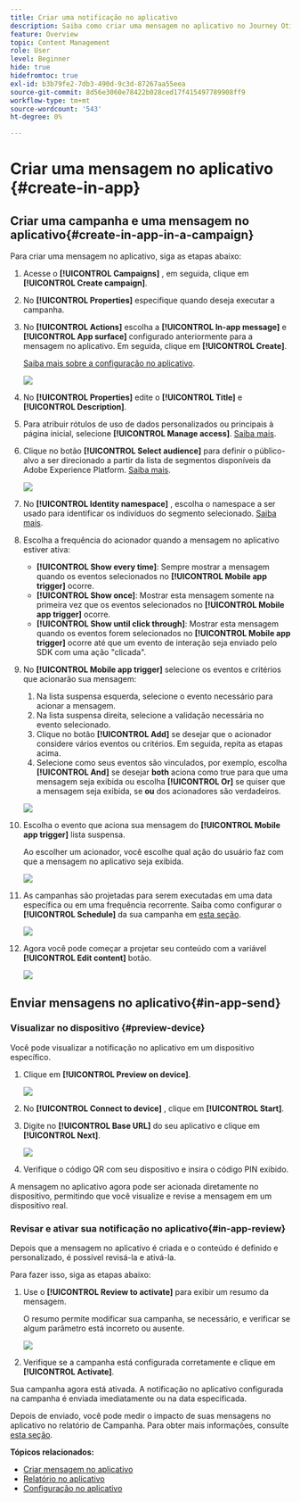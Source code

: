 ```yaml
---
title: Criar uma notificação no aplicativo
description: Saiba como criar uma mensagem no aplicativo no Journey Otimizer
feature: Overview
topic: Content Management
role: User
level: Beginner
hide: true
hidefromtoc: true
exl-id: b3b79fe2-7db3-490d-9c3d-87267aa55eea
source-git-commit: 8d56e3060e78422b028ced17f415497789908ff9
workflow-type: tm+mt
source-wordcount: '543'
ht-degree: 0%

---
```


# Criar uma mensagem no aplicativo {#create-in-app}

## Criar uma campanha e uma mensagem no aplicativo{#create-in-app-in-a-campaign}

Para criar uma mensagem no aplicativo, siga as etapas abaixo:

1. Acesse o **[!UICONTROL Campaigns]** , em seguida, clique em **[!UICONTROL Create campaign]**.

1. No **[!UICONTROL Properties]** especifique quando deseja executar a campanha.

1. No **[!UICONTROL Actions]** escolha a **[!UICONTROL In-app message]** e **[!UICONTROL App surface]** configurado anteriormente para a mensagem no aplicativo. Em seguida, clique em **[!UICONTROL Create]**.

   [Saiba mais sobre a configuração no aplicativo](inapp-configuration.md).

   ![](assets/in_app_create_1.png)

1. No **[!UICONTROL Properties]** edite o **[!UICONTROL Title]** e **[!UICONTROL Description]**.

1. Para atribuir rótulos de uso de dados personalizados ou principais à página inicial, selecione **[!UICONTROL Manage access]**. [Saiba mais](../administration/object-based-access.md).

1. Clique no botão **[!UICONTROL Select audience]** para definir o público-alvo a ser direcionado a partir da lista de segmentos disponíveis da Adobe Experience Platform. [Saiba mais](../segment/about-segments.md).

   ![](assets/in_app_create_2.png)

1. No **[!UICONTROL Identity namespace]** , escolha o namespace a ser usado para identificar os indivíduos do segmento selecionado. [Saiba mais](../event/about-creating.md#select-the-namespace).

1. Escolha a frequência do acionador quando a mensagem no aplicativo estiver ativa:

   * **[!UICONTROL Show every time]**: Sempre mostrar a mensagem quando os eventos selecionados no **[!UICONTROL Mobile app trigger]** ocorre.
   * **[!UICONTROL Show once]**: Mostrar esta mensagem somente na primeira vez que os eventos selecionados no **[!UICONTROL Mobile app trigger]** ocorre.
   * **[!UICONTROL Show until click through]**: Mostrar esta mensagem quando os eventos forem selecionados no **[!UICONTROL Mobile app trigger]** ocorre até que um evento de interação seja enviado pelo SDK com uma ação &quot;clicada&quot;.

1. No **[!UICONTROL Mobile app trigger]** selecione os eventos e critérios que acionarão sua mensagem:

   1. Na lista suspensa esquerda, selecione o evento necessário para acionar a mensagem.
   1. Na lista suspensa direita, selecione a validação necessária no evento selecionado.
   1. Clique no botão **[!UICONTROL Add]** se desejar que o acionador considere vários eventos ou critérios. Em seguida, repita as etapas acima.
   1. Selecione como seus eventos são vinculados, por exemplo, escolha **[!UICONTROL And]** se desejar **both** aciona como true para que uma mensagem seja exibida ou escolha **[!UICONTROL Or]** se quiser que a mensagem seja exibida, se **ou** dos acionadores são verdadeiros.

   ![](assets/in_app_create_3.png)

1. Escolha o evento que aciona sua mensagem do **[!UICONTROL Mobile app trigger]**
lista suspensa.

   Ao escolher um acionador, você escolhe qual ação do usuário faz com que a mensagem no aplicativo seja exibida.

   ![](assets/in_app_create_3.png)

1. As campanhas são projetadas para serem executadas em uma data específica ou em uma frequência recorrente. Saiba como configurar o **[!UICONTROL Schedule]** da sua campanha em [esta seção](../campaigns/create-campaign.md#schedule).

   ![](assets/in-app-schedule.png)

1. Agora você pode começar a projetar seu conteúdo com a variável **[!UICONTROL Edit content]** botão.

   ![](assets/in_app_create_4.png)

## Enviar mensagens no aplicativo{#in-app-send}

### Visualizar no dispositivo {#preview-device}

Você pode visualizar a notificação no aplicativo em um dispositivo específico.

1. Clique em **[!UICONTROL Preview on device]**.

   ![](assets/in_app_create_6.png)

1. No **[!UICONTROL Connect to device]** , clique em **[!UICONTROL Start]**.

1. Digite no **[!UICONTROL Base URL]** do seu aplicativo e clique em **[!UICONTROL Next]**.

   ![](assets/in_app_create_7.png)

1. Verifique o código QR com seu dispositivo e insira o código PIN exibido.

A mensagem no aplicativo agora pode ser acionada diretamente no dispositivo, permitindo que você visualize e revise a mensagem em um dispositivo real.

### Revisar e ativar sua notificação no aplicativo{#in-app-review}

Depois que a mensagem no aplicativo é criada e o conteúdo é definido e personalizado, é possível revisá-la e ativá-la.

Para fazer isso, siga as etapas abaixo:

1. Use o **[!UICONTROL Review to activate]** para exibir um resumo da mensagem.

   O resumo permite modificar sua campanha, se necessário, e verificar se algum parâmetro está incorreto ou ausente.

   ![](assets/in_app_create_5.png)

1. Verifique se a campanha está configurada corretamente e clique em **[!UICONTROL Activate]**.

Sua campanha agora está ativada. A notificação no aplicativo configurada na campanha é enviada imediatamente ou na data especificada.

Depois de enviado, você pode medir o impacto de suas mensagens no aplicativo no relatório de Campanha. Para obter mais informações, consulte [esta seção](inapp-report.md).

**Tópicos relacionados:**

* [Criar mensagem no aplicativo](design-in-app.md)
* [Relatório no aplicativo](inapp-report.md)
* [Configuração no aplicativo](inapp-configuration.md)

